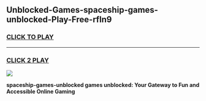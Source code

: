 
## Unblocked-Games-spaceship-games-unblocked-Play-Free-rfln9
<h3>
<a href="https://premium76.site?title=spaceship-games-unblocked&ref=23A">CLICK TO PLAY</a></h3>
<hr>

<h3>
<a href="https://premium76.site?title=spaceship-games-unblocked&ref=23A">CLICK 2 PLAY</a>
  
</h3>

<a href="https://premium76.site?title=spaceship-games-unblocked&ref=23A"><img src="https://clearcache.store/games.png"></a>


**spaceship-games-unblocked games unblocked: Your Gateway to Fun and Accessible Online Gaming**

